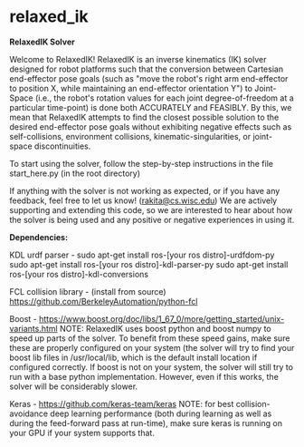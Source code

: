 # relaxed_ik
<b> RelaxedIK Solver </b>

Welcome to RelaxedIK! RelaxedIK is an inverse kinematics (IK) solver designed for robot platforms such that the conversion
between Cartesian end-effector pose goals (such as "move the robot's right arm end-effector to position X, while maintaining an end-effector
orientation Y") to Joint-Space (i.e., the robot's rotation values for each joint degree-of-freedom at a particular time-point) is
done both ACCURATELY and FEASIBLY.  By this, we mean that RelaxedIK attempts to find the closest possible solution to the
desired end-effector pose goals without exhibiting negative effects such as self-collisions, environment collisions,
kinematic-singularities, or joint-space discontinuities.

To start using the solver, follow the step-by-step instructions in the file start_here.py (in the root directory)

If anything with the solver is not working as expected, or if you have any feedback, feel free to let us know! (rakita@cs.wisc.edu)
We are actively supporting and extending this code, so we are interested to hear about how the solver is being used and any positive or negative experiences in using it.


<b> Dependencies: </b> 

KDL urdf parser - 
  sudo apt-get install ros-[your ros distro]-urdfdom-py
  sudo apt-get install ros-[your ros distro]-kdl-parser-py
  sudo apt-get install ros-[your ros distro]-kdl-conversions
  
FCL collision library - 
  (install from source)
  https://github.com/BerkeleyAutomation/python-fcl
  
Boost - 
  https://www.boost.org/doc/libs/1_67_0/more/getting_started/unix-variants.html
  NOTE: RelaxedIK uses boost python and boost numpy to speed up parts of the solver.  To benefit from these speed gains, make 
   sure these are properly configured on your system (the solver will try to find your boost lib files in /usr/local/lib, which    is the default install location if configured correctly.  If boost is not on your system, the solver will still try to run      with a base python implementation.  However, even if this works, the solver will be considerably slower.
   
Keras - 
   https://github.com/keras-team/keras
   NOTE: for best collision-avoidance deep learning performance (both during learning as well as during the feed-forward pass
   at run-time), make sure keras is running on your GPU if your system supports that.
   
